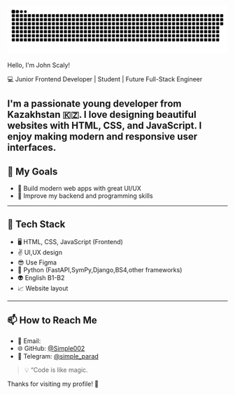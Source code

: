 ![Snake animation dark](https://github.com/Simple002/snk/blob/output/github-contribution-grid-snake-dark.svg?palette=github-dark)

Hello, I'm John Scaly!

💻 Junior Frontend Developer | Student | Future Full-Stack Engineer

I'm a passionate young developer from Kazakhstan 🇰🇿.
I love designing beautiful websites with HTML, CSS, and JavaScript. I enjoy making modern and responsive user interfaces.
---

## 🚀 My Goals

- 🎨 Build modern web apps with great UI/UX
- 🧠 Improve my backend and programming skills

---

## 🧰 Tech Stack

- 🖥️ HTML, CSS, JavaScript (Frontend)
- ✌  UI,UX design 
- 😎 Use Figma
- 🐍 Python (FastAPI,SymPy,Django,BS4,other frameworks)
- 👽 English B1-B2
- 📈 Website layout

-----

## 📫 How to Reach Me

- 📧 Email: 
- 🌐 GitHub: [@Simple002](https://github.com/Simple002)
- 💬 Telegram: [@simple_parad](https://t.me/simple_parad)

> 💡 “Code is like magic.

Thanks for visiting my profile! 🙌
